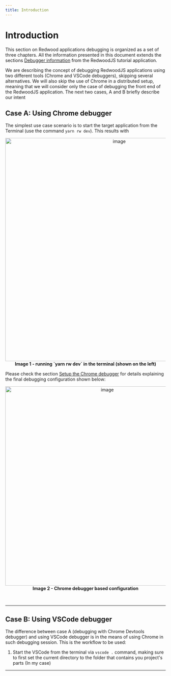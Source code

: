 ```yaml
---
title: Introduction
---
```


# Introduction

This section on Redwood applications debugging is organized as a set of three chapters. All the information presented in this document extends the sections [Debugger information](https://redwoodjs.com/docs/project-configuration-dev-test-build#debugger-configuration) from the RedwoodJS tutorial application.

We are describing the concept of debugging RedwoodJS applications using two different tools (Chrome and VSCode debuggers), skipping several alternatives. We will also skip the use of Chrome in a distributed setup, meaning that we will consider only the case of debugging the front end of the RedwoodJS application. The next two cases, A and B briefly describe our intent 

## Case A: Using Chrome debugger
The simplest use case scenario is to start the target application from the Terminal (use the command `yarn rw dev`). This results with

  <p align="center">
  <img width="700" alt="image" src="https://user-images.githubusercontent.com/2712405/196008009-7aa88b67-0470-46ef-a7b6-a0167cda06bc.png"/>
  <br/>
  <b>Image 1 - running `yarn rw dev` in the terminal (shown on the left)</b>
  </p>
  

Please check the section [Setup the Chrome debugger](https://rw-community.org/app%20management/debugging/setup#2-setup-the-chrome-debugger) for details explaining the final debugging configuration shown below:

<p align="center">
<img width="625" alt="image" src="https://user-images.githubusercontent.com/2712405/208320772-3bd7e7e3-8996-4d1b-a78e-0980426c373c.png"/>
<br/>
<b>Image 2 - Chrome debugger based configuration</b>
</p>
<br/>

---

## Case B: Using VSCode debugger

The difference between case A (debugging with Chrome Devtools debugger) and using VSCode debugger is in the means of using Chrome in such debugging session. This is the workflow to be used:

1. Start the VSCode from the terminal via `vscode .` command, making sure to first set the current directory to the folder that contains you project's parts (In my case)
---